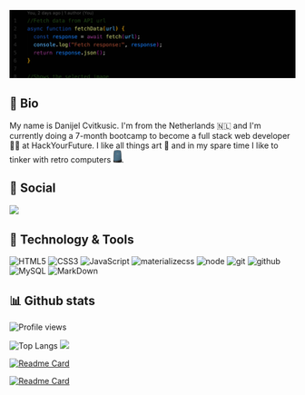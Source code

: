 <!-- Resources -->
<!-- Icons: https://simpleicons.org/ -->
<!-- GitHub Stats: https://github.com/anuraghazra/github-readme-stats -->
<!-- Emojis: https://emojipedia.org/emoji/ -->
<!-- HTML Emojis: https://www.fileformat.info/index.htm -->
<!-- Shields: https://shields.io/ -->
<!-- Awesome GitHub Profile README: https://github.com/abhisheknaiidu/awesome-github-profile-readme -->

![header](images/header.gif)

## 👋 Bio

My name is Danijel Cvitkusic. I'm from the Netherlands :netherlands: and I'm currently doing a 7-month bootcamp to become a full stack web developer :technologist: at HackYourFuture. I like all things art :art: and in my spare time I like to tinker with retro computers <img src="images/o2.png" width="15px">.

## :speech_balloon: Social

<a href="https://www.linkedin.com/in/danijel-cvitkusic/"><img src="https://img.shields.io/badge/linkedin-2867b2?style=for-the-badge&logo=linkedin&logoColor=white"/></a>

## :abacus: Technology & Tools

![HTML5](https://img.shields.io/badge/html%205-grey?style=for-the-badge&logo=html5&logoColor=white&labelColor=45befe)
![CSS3](https://img.shields.io/badge/css%203-grey?style=for-the-badge&logo=css3&logoColor=white&labelColor=45befe)
![JavaScript](https://img.shields.io/badge/-JavaScript-grey?style=for-the-badge&logo=javascript&logoColor=white&labelColor=45befe)
![materializecss](https://img.shields.io/badge/Materialize%20css-grey?style=for-the-badge&logo=google&logoColor=white&labelColor=45befe)
![node](https://img.shields.io/badge/-node-grey?style=for-the-badge&logo=node.js&logoColor=white&labelColor=45befe)
![git](https://img.shields.io/badge/-git-grey?style=for-the-badge&logo=git&logoColor=white&labelColor=45befe)
![github](https://img.shields.io/badge/-github-grey?style=for-the-badge&logo=github&logoColor=white&labelColor=45befe)
![MySQL](https://img.shields.io/badge/-mysql-grey?style=for-the-badge&logo=mysql&logoColor=white&labelColor=45befe)
![MarkDown](https://img.shields.io/badge/-Markdown-grey?style=for-the-badge&logo=Markdown&logoColor=white&labelColor=45befe)

## :bar_chart: Github stats

![Profile views](https://gpvc.arturio.dev/DanijelCVit)

![Top Langs](https://github-readme-stats.vercel.app/api/top-langs/?username=DanijelCvit&theme=radical&title_color=45befe&text_color=fff&bg_color=1e1e1e)
<img src="https://github-readme-stats.vercel.app/api?username=DanijelCvit&show_icons=true&theme=radical&title_color=45befe&text_color=fff&bg_color=1e1e1e&icon_color=45befe">

<!-- ![Repo 1](https://github-readme-stats.vercel.app/api/pin/?username=DanijelCvit&repo=PATREON-clone&show_icons=true&theme=radical&title_color=45befe&text_color=fff&icon_color=45befe&bg_color=1e1e1e)
![Repo 2](https://github-readme-stats.vercel.app/api/pin/?username=DanijelCvit&repo=hyf-assignment1-artwebsite&show_icons=true&theme=radical&title_color=45befe&text_color=fff&icon_color=45befe&bg_color=1e1e1e) -->

[![Readme Card](https://github-readme-stats.vercel.app/api/pin/?username=DanijelCvit&repo=PATREON-clone&show_icons=true&theme=radical&title_color=45befe&text_color=fff&icon_color=45befe&bg_color=1e1e1e)](https://github.com/DanijelCvit/PATREON-clone)

[![Readme Card](https://github-readme-stats.vercel.app/api/pin/?username=DanijelCvit&repo=ArtCalendar&show_icons=true&theme=radical&title_color=45befe&text_color=fff&icon_color=45befe&bg_color=1e1e1e)](https://github.com/DanijelCvit/ArtCalendar)
